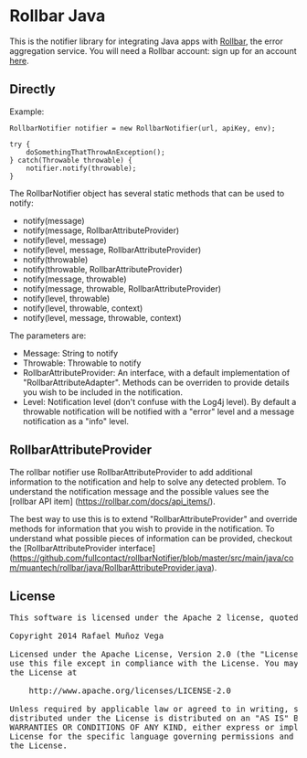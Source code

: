 Rollbar Java
=============

This is the notifier library for integrating Java apps with [Rollbar](https://rollbar.com/), the error aggregation service. You will need a Rollbar account: sign up for an account [here](https://rollbar.com/signup/).


Directly
------------------------------

Example:

	RollbarNotifier notifier = new RollbarNotifier(url, apiKey, env);
	
	try {
		doSomethingThatThrowAnException();
	} catch(Throwable throwable) {
		notifier.notify(throwable);
	}

The RollbarNotifier object has several static methods that can be used to notify:
* notify(message)
* notify(message, RollbarAttributeProvider)
* notify(level, message)
* notify(level, message, RollbarAttributeProvider)
* notify(throwable)
* notify(throwable, RollbarAttributeProvider)
* notify(message, throwable)
* notify(message, throwable, RollbarAttributeProvider)
* notify(level, throwable)
* notify(level, throwable, context)
* notify(level, message, throwable, context)


The parameters are:
* Message: String to notify 
* Throwable: Throwable to notify
* RollbarAttributeProvider: An interface, with a default implementation of "RollbarAttributeAdapter".  Methods can be overriden to provide details you wish to be included in the notification.
* Level: Notification level (don't confuse with the Log4j level). By default a throwable notification will be notified with a "error" level and a message notification as a "info" level.

RollbarAttributeProvider
------------------------------

The rollbar notifier use RollbarAttributeProvider to add additional information to the notification and help to solve any detected problem.  To understand the notification message and the possible values see the [rollbar API item] (https://rollbar.com/docs/api_items/).

The best way to use this is to extend "RollbarAttributeProvider" and override methods for information that you wish to provide in the notification.  To understand what possible pieces of information can be provided, checkout the [RollbarAttributeProvider interface] (https://github.com/fullcontact/rollbarNotifier/blob/master/src/main/java/com/muantech/rollbar/java/RollbarAttributeProvider.java).

License
-------

<pre>
This software is licensed under the Apache 2 license, quoted below.

Copyright 2014 Rafael Muñoz Vega

Licensed under the Apache License, Version 2.0 (the "License"); you may not
use this file except in compliance with the License. You may obtain a copy of
the License at

    http://www.apache.org/licenses/LICENSE-2.0

Unless required by applicable law or agreed to in writing, software
distributed under the License is distributed on an "AS IS" BASIS, WITHOUT
WARRANTIES OR CONDITIONS OF ANY KIND, either express or implied. See the
License for the specific language governing permissions and limitations under
the License.
</pre>

